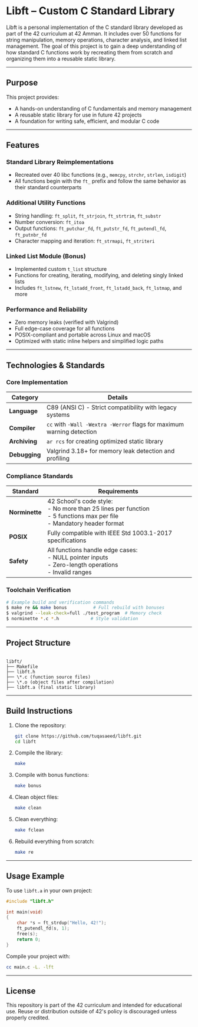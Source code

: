 # Libft – Custom C Standard Library

Libft is a personal implementation of the C standard library developed as part of the 42 curriculum at 42 Amman. It includes over 50 functions for string manipulation, memory operations, character analysis, and linked list management. The goal of this project is to gain a deep understanding of how standard C functions work by recreating them from scratch and organizing them into a reusable static library.

---

## Purpose

This project provides:
- A hands-on understanding of C fundamentals and memory management
- A reusable static library for use in future 42 projects
- A foundation for writing safe, efficient, and modular C code

---

## Features

### Standard Library Reimplementations
- Recreated over 40 libc functions (e.g., `memcpy`, `strchr`, `strlen`, `isdigit`)
- All functions begin with the `ft_` prefix and follow the same behavior as their standard counterparts

### Additional Utility Functions
- String handling: `ft_split`, `ft_strjoin`, `ft_strtrim`, `ft_substr`
- Number conversion: `ft_itoa`
- Output functions: `ft_putchar_fd`, `ft_putstr_fd`, `ft_putendl_fd`, `ft_putnbr_fd`
- Character mapping and iteration: `ft_strmapi`, `ft_striteri`

### Linked List Module (Bonus)
- Implemented custom `t_list` structure
- Functions for creating, iterating, modifying, and deleting singly linked lists
- Includes `ft_lstnew`, `ft_lstadd_front`, `ft_lstadd_back`, `ft_lstmap`, and more

### Performance and Reliability
- Zero memory leaks (verified with Valgrind)
- Full edge-case coverage for all functions
- POSIX-compliant and portable across Linux and macOS
- Optimized with static inline helpers and simplified logic paths

---

## Technologies & Standards

### Core Implementation
| Category        | Details                                                                 |
|-----------------|-------------------------------------------------------------------------|
| **Language**    | C89 (ANSI C) - Strict compatibility with legacy systems                |
| **Compiler**    | `cc` with `-Wall -Wextra -Werror` flags for maximum warning detection   |
| **Archiving**   | `ar rcs` for creating optimized static library                         |
| **Debugging**   | Valgrind 3.18+ for memory leak detection and profiling                 |

### Compliance Standards
| Standard       | Requirements                                                                 |
|---------------|-----------------------------------------------------------------------------|
| **Norminette** | 42 School's code style: <br> - No more than 25 lines per function <br> - 5 functions max per file <br> - Mandatory header format |
| **POSIX**     | Fully compatible with IEEE Std 1003.1-2017 specifications                   |
| **Safety**    | All functions handle edge cases: <br> - NULL pointer inputs <br> - Zero-length operations <br> - Invalid ranges |

### Toolchain Verification
```bash
# Example build and verification commands
$ make re && make bonus          # Full rebuild with bonuses
$ valgrind --leak-check=full ./test_program  # Memory check
$ norminette *.c *.h            # Style validation
```
---

## Project Structure

```

libft/
├── Makefile
├── libft.h
├── \*.c (function source files)
├── \*.o (object files after compilation)
├── libft.a (final static library)

````

---

## Build Instructions

1. Clone the repository:
   ```bash
   git clone https://github.com/tuqasaeed/libft.git
   cd libft
    ```

2. Compile the library:

   ```bash
   make
   ```

3. Compile with bonus functions:

   ```bash
   make bonus
   ```

4. Clean object files:

   ```bash
   make clean
   ```

5. Clean everything:

   ```bash
   make fclean
   ```

6. Rebuild everything from scratch:

   ```bash
   make re
   ```

---

## Usage Example

To use `libft.a` in your own project:

```c
#include "libft.h"

int main(void)
{
    char *s = ft_strdup("Hello, 42!");
    ft_putendl_fd(s, 1);
    free(s);
    return 0;
}
```

Compile your project with:

```bash
cc main.c -L. -lft
```

---


## License

This repository is part of the 42 curriculum and intended for educational use. Reuse or distribution outside of 42's policy is discouraged unless properly credited.

